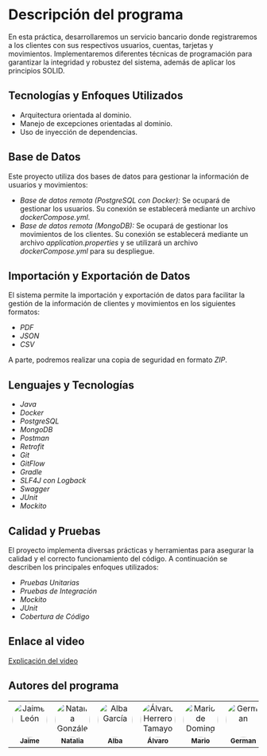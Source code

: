# Descripción del programa

En esta práctica, desarrollaremos un servicio bancario donde registraremos a los clientes con sus respectivos usuarios, cuentas, tarjetas y movimientos. Implementaremos diferentes técnicas de programación para garantizar la integridad y robustez del sistema, además de aplicar los principios SOLID.

## Tecnologías y Enfoques Utilizados

-   Arquitectura orientada al dominio.
-   Manejo de excepciones orientadas al dominio.
-   Uso de inyección de dependencias.

## Base de Datos

Este proyecto utiliza dos bases de datos para gestionar la información de usuarios y movimientos:

-   _Base de datos remota (PostgreSQL con Docker):_ Se ocupará de gestionar los usuarios. Su conexión se establecerá mediante un archivo _dockerCompose.yml_.
-   _Base de datos remota (MongoDB):_ Se ocupará de gestionar los movimientos de los clientes. Su conexión se establecerá mediante un archivo _application.properties_ y se utilizará un archivo _dockerCompose.yml_ para su despliegue.

## Importación y Exportación de Datos

El sistema permite la importación y exportación de datos para facilitar la gestión de la información de clientes y movimientos en los siguientes formatos:

-   _PDF_
-   _JSON_
-   _CSV_

A parte, podremos realizar una copia de seguridad en formato _ZIP_.

## Lenguajes y Tecnologías

-   _Java_
-   _Docker_
-   _PostgreSQL_
-   _MongoDB_
-   _Postman_
-   _Retrofit_
-   _Git_
-   _GitFlow_
-   _Gradle_
-   _SLF4J con Logback_
-   _Swagger_
-   _JUnit_
-   _Mockito_

## Calidad y Pruebas

El proyecto implementa diversas prácticas y herramientas para asegurar la calidad y el correcto funcionamiento del código. A continuación se describen los principales enfoques utilizados:

-   _Pruebas Unitarias_
-   _Pruebas de Integración_
-   _Mockito_
-   _JUnit_
-   _Cobertura de Código_

## Enlace al video

[Explicación del video](https://www.youtube.com/watch?v=rpSgzoCqFEQ)

## Autores del programa

<table align="center">
  <tr>
    <td align="center">
      <a href="https://github.com/jaimeleon10">
        <img src="https://avatars.githubusercontent.com/u/113149992" width="70" height="70" style="border-radius: 50%;" alt="Jaime León"/>
        <br/>
        <sub><b>Jaime</b></sub>
      </a>
    </td>
    <td align="center">
      <a href="https://github.com/ngalvez0910">
        <img src="https://avatars.githubusercontent.com/u/145333876" width="70" height="70" style="border-radius: 50%;" alt="Natalia González Álvarez"/>
        <br/>
        <sub><b>Natalia</b></sub>
      </a>
    </td>
        <td align="center">
      <a href="https://github.com/Alba448">
        <img src="https://avatars.githubusercontent.com/u/146001599" width="70" height="70" style="border-radius: 50%;" alt="Alba García"/>
        <br/>
        <sub><b>Alba</b></sub>
      </a>
    </td>
    <td align="center">
      <a href="https://github.com/alvarito304">
        <img src="https://avatars.githubusercontent.com/u/114983881?v=4" width="70" height="70" style="border-radius: 50%;" alt="Álvaro Herrero Tamayo"/>
        <br/>
        <sub><b>Álvaro</b></sub>
      </a>
    </td>
        </td>
    <td align="center">
      <a href="https://github.com/wolverine307mda">
        <img src="https://avatars.githubusercontent.com/u/146002100" width="70" height="70" style="border-radius: 50%;" alt="Mario de Domingo Alvarez"/>
        <br/>
        <sub><b>Mario</b></sub>
      </a>
    </td>
    <td align="center">
      <a href="https://github.com/germangfc">
        <img src="https://avatars.githubusercontent.com/u/147338370" width="70" height="70" style="border-radius: 50%;" alt="German"/>
        <br/>
        <sub><b>German</b></sub>
      </a>
  </tr>
</table>
